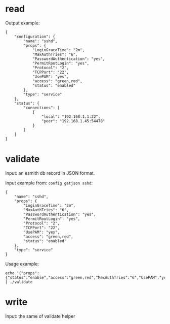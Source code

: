 # read

Output example:
```
{
    "configuration": {
        "name": "sshd",
        "props": {
            "LoginGraceTime": "2m",
            "MaxAuthTries": "6",
            "PasswordAuthentication": "yes",
            "PermitRootLogin": "yes",
            "Protocol": "2",
            "TCPPort": "22",
            "UsePAM": "yes",
            "access": "green,red",
            "status": "enabled"
        },
        "type": "service"
    },
    "status": {
        "connections": [
            {
                "local": "192.168.1.1:22",
                "peer": "192.168.1.45:54478"
            }
        ]
    }
}
```

# validate

Input: an esmith db record in JSON format.

Input example from: `config getjson sshd`:
```
{
    "name": "sshd",
    "props": {
        "LoginGraceTime": "2m",
        "MaxAuthTries": "6",
        "PasswordAuthentication": "yes",
        "PermitRootLogin": "yes",
        "Protocol": "2",
        "TCPPort": "22",
        "UsePAM": "yes",
        "access": "green,red",
        "status": "enabled"
    },
    "type": "service"
}
```

Usage example:
```
echo '{"props":{"status":"enable","access":"green,red","MaxAuthTries":"6","UsePAM":"yes","PasswordAuthentication":"yes","LoginGraceTime":"2m","Protocol":"2","PermitRootLogin":"yes","TCPPort":"22"},"name":"sshd","type":"service"}' | ./validate
```

# write

Input: the same of validate helper
